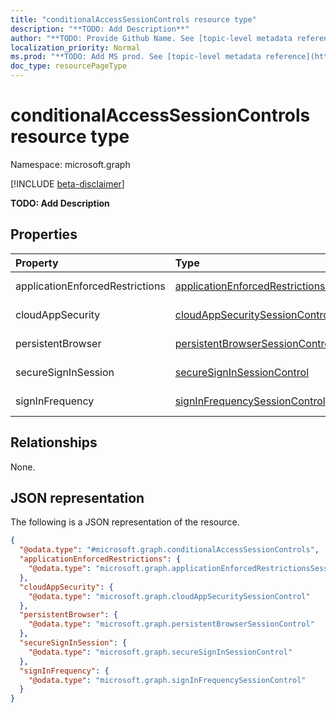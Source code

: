 ```yaml
---
title: "conditionalAccessSessionControls resource type"
description: "**TODO: Add Description**"
author: "**TODO: Provide Github Name. See [topic-level metadata reference](https://msgo.azurewebsites.net/add/document/guidelines/metadata.html#topic-level-metadata)**"
localization_priority: Normal
ms.prod: "**TODO: Add MS prod. See [topic-level metadata reference](https://msgo.azurewebsites.net/add/document/guidelines/metadata.html#topic-level-metadata)**"
doc_type: resourcePageType
---
```


# conditionalAccessSessionControls resource type

Namespace: microsoft.graph

[!INCLUDE [beta-disclaimer](../../includes/beta-disclaimer.md)]

**TODO: Add Description**

## Properties
|Property|Type|Description|
|:---|:---|:---|
|applicationEnforcedRestrictions|[applicationEnforcedRestrictionsSessionControl](../resources/applicationenforcedrestrictionssessioncontrol.md)|**TODO: Add Description**|
|cloudAppSecurity|[cloudAppSecuritySessionControl](../resources/cloudappsecuritysessioncontrol.md)|**TODO: Add Description**|
|persistentBrowser|[persistentBrowserSessionControl](../resources/persistentbrowsersessioncontrol.md)|**TODO: Add Description**|
|secureSignInSession|[secureSignInSessionControl](../resources/securesigninsessioncontrol.md)|**TODO: Add Description**|
|signInFrequency|[signInFrequencySessionControl](../resources/signinfrequencysessioncontrol.md)|**TODO: Add Description**|

## Relationships
None.

## JSON representation
The following is a JSON representation of the resource.
<!-- {
  "blockType": "resource",
  "@odata.type": "microsoft.graph.conditionalAccessSessionControls"
}
-->
``` json
{
  "@odata.type": "#microsoft.graph.conditionalAccessSessionControls",
  "applicationEnforcedRestrictions": {
    "@odata.type": "microsoft.graph.applicationEnforcedRestrictionsSessionControl"
  },
  "cloudAppSecurity": {
    "@odata.type": "microsoft.graph.cloudAppSecuritySessionControl"
  },
  "persistentBrowser": {
    "@odata.type": "microsoft.graph.persistentBrowserSessionControl"
  },
  "secureSignInSession": {
    "@odata.type": "microsoft.graph.secureSignInSessionControl"
  },
  "signInFrequency": {
    "@odata.type": "microsoft.graph.signInFrequencySessionControl"
  }
}
```

